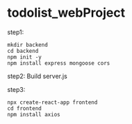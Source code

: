 # todolist_webProject

step1:

```
mkdir backend
cd backend
npm init -y
npm install express mongoose cors

```

step2: Build server.js

step3:

```
npx create-react-app frontend
cd frontend
npm install axios

```

